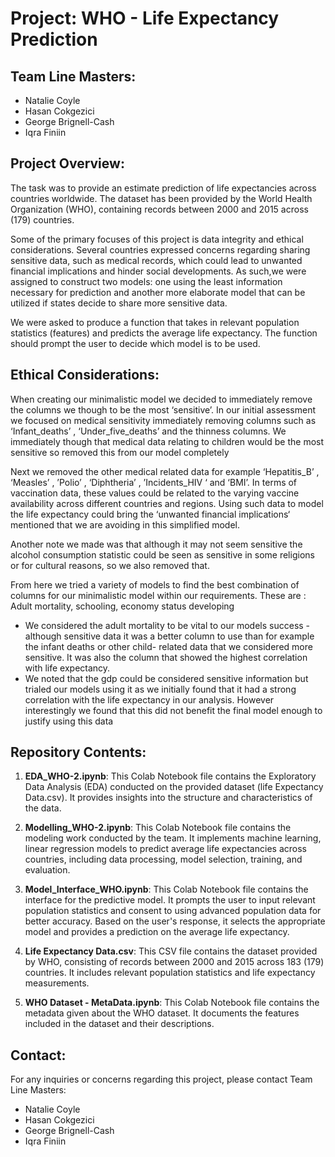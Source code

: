 # Project: WHO - Life Expectancy Prediction

## Team Line Masters:
- Natalie Coyle
- Hasan Cokgezici
- George Brignell-Cash
- Iqra Finiin

## Project Overview:
The task was to provide an estimate prediction of life expectancies across countries worldwide. The dataset has been provided by the World Health Organization (WHO), containing records between 2000 and 2015 across (179) countries. 

Some of the primary focuses of this project is data integrity and ethical considerations. Several countries expressed concerns regarding sharing sensitive data, such as medical records, which could lead to unwanted financial implications and hinder social developments. As such,we were assigned to construct two models: one using the least information necessary for prediction and another more elaborate model that can be utilized if states decide to share more sensitive data.

We were asked to produce a function that takes in relevant population statistics (features) and predicts the average life expectancy. The function should prompt the user to decide which model is to be used.

## Ethical Considerations:
When creating our minimalistic model we decided to immediately remove the columns we though to be the most ‘sensitive’. In our initial assessment we focused on medical sensitivity immediately removing columns such as ‘Infant_deaths’ , ‘Under_five_deaths’  and the thinness columns. We immediately though that medical data relating to children would be the most sensitive so removed this from our model completely

Next we removed the other medical related data for example ‘Hepatitis_B’ , ‘Measles’ , ’Polio’ , ‘Diphtheria’ , ’Incidents_HIV ‘ and ‘BMI’. In terms of vaccination data, these values could be related to the varying vaccine availability across different countries and regions. Using such data to model the life expectancy could bring the ‘unwanted financial implications‘ mentioned  that we are avoiding in this simplified model.

Another note we made was that although it may not seem sensitive the alcohol consumption statistic could be seen as sensitive in some religions or for cultural reasons, so we also removed that.

From here we tried a variety of models to find the best combination of columns for our minimalistic model within our requirements. These are : Adult mortality, schooling, economy status developing 

* We considered the adult mortality to be vital to our models success - although sensitive data it was a better column to use than for example the infant deaths or other child- related data that we considered more sensitive. It was also the column that showed the highest correlation with life expectancy.
* We noted that the gdp could be considered sensitive information but trialed our models using it as we initially found that it had a strong correlation with the life expectancy in our analysis. However interestingly we found that this did not benefit the final model enough to justify using this data 

## Repository Contents:

1. **EDA_WHO-2.ipynb**: This Colab Notebook file contains the Exploratory Data Analysis (EDA) conducted on the provided dataset (life Expectancy Data.csv). It provides insights into the structure and characteristics of the data.

2. **Modelling_WHO-2.ipynb**: This Colab Notebook file contains the modeling work conducted by the team. It implements machine learning, linear regression models to predict average life expectancies across countries, including data processing, model selection, training, and evaluation.

3. **Model_Interface_WHO.ipynb**: This Colab Notebook file contains the interface for the predictive model. It prompts the user to input relevant population statistics and consent to using advanced population data for better accuracy. Based on the user's response, it selects the appropriate model and provides a prediction on the average life expectancy.

4. **Life Expectancy Data.csv**: This CSV file contains the dataset provided by WHO, consisting of records between 2000 and 2015 across 183 (179) countries. It includes relevant population statistics and life expectancy measurements.

5. **WHO Dataset - MetaData.ipynb**: This Colab Notebook file contains the metadata given about the WHO dataset. It documents the features included in the dataset and their descriptions.

## Contact:
For any inquiries or concerns regarding this project, please contact Team Line Masters:
- Natalie Coyle
- Hasan Cokgezici
- George Brignell-Cash
- Iqra Finiin
